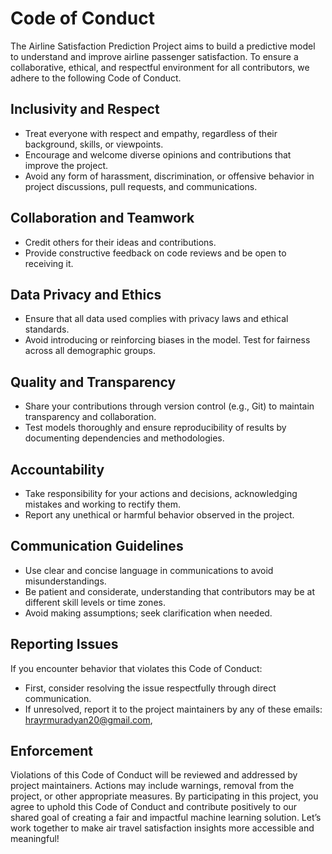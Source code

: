 # Code of Conduct

The Airline Satisfaction Prediction Project aims to build a predictive model to understand and improve airline passenger satisfaction. To ensure a collaborative, ethical, and respectful environment for all contributors, we adhere to the following Code of Conduct.

## Inclusivity and Respect
- Treat everyone with respect and empathy, regardless of their background, skills, or viewpoints.
- Encourage and welcome diverse opinions and contributions that improve the project.
- Avoid any form of harassment, discrimination, or offensive behavior in project discussions, pull requests, and communications.
## Collaboration and Teamwork
- Credit others for their ideas and contributions.
- Provide constructive feedback on code reviews and be open to receiving it.
## Data Privacy and Ethics
- Ensure that all data used complies with privacy laws and ethical standards. 
- Avoid introducing or reinforcing biases in the model. Test for fairness across all demographic groups.
## Quality and Transparency
- Share your contributions through version control (e.g., Git) to maintain transparency and collaboration.
- Test models thoroughly and ensure reproducibility of results by documenting dependencies and methodologies.
## Accountability
- Take responsibility for your actions and decisions, acknowledging mistakes and working to rectify them.
- Report any unethical or harmful behavior observed in the project.
## Communication Guidelines
- Use clear and concise language in communications to avoid misunderstandings.
- Be patient and considerate, understanding that contributors may be at different skill levels or time zones.
- Avoid making assumptions; seek clarification when needed.
## Reporting Issues
If you encounter behavior that violates this Code of Conduct:

- First, consider resolving the issue respectfully through direct communication.
- If unresolved, report it to the project maintainers by any of these emails:  
hrayrmuradyan20@gmail.com,  

## Enforcement
Violations of this Code of Conduct will be reviewed and addressed by project maintainers. Actions may include warnings, removal from the project, or other appropriate measures.
By participating in this project, you agree to uphold this Code of Conduct and contribute positively to our shared goal of creating a fair and impactful machine learning solution. Let’s work together to make air travel satisfaction insights more accessible and meaningful!
